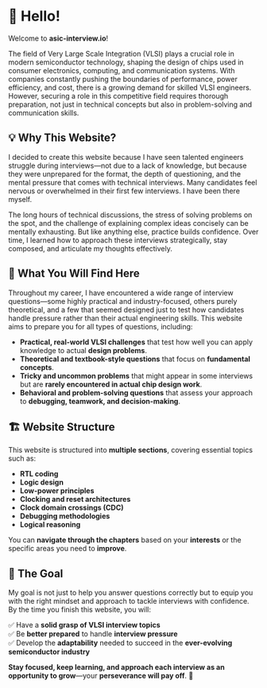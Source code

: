 # 👋 Hello!

Welcome to **asic-interview.io**!

The field of Very Large Scale Integration (VLSI) plays a crucial role in modern semiconductor technology, shaping the design of chips used in consumer electronics, computing, and communication systems. With companies constantly pushing the boundaries of performance, power efficiency, and cost, there is a growing demand for skilled VLSI engineers. However, securing a role in this competitive field requires thorough preparation, not just in technical concepts but also in problem-solving and communication skills.

## 💡 Why This Website?

I decided to create this website because I have seen talented engineers struggle during interviews—not due to a lack of knowledge, but because they were unprepared for the format, the depth of questioning, and the mental pressure that comes with technical interviews. Many candidates feel nervous or overwhelmed in their first few interviews. I have been there myself. 

The long hours of technical discussions, the stress of solving problems on the spot, and the challenge of explaining complex ideas concisely can be mentally exhausting. But like anything else, practice builds confidence. Over time, I learned how to approach these interviews strategically, stay composed, and articulate my thoughts effectively.

## 🎯 What You Will Find Here

Throughout my career, I have encountered a wide range of interview questions—some highly practical and industry-focused, others purely theoretical, and a few that seemed designed just to test how candidates handle pressure rather than their actual engineering skills. This website aims to prepare you for all types of questions, including:

- **Practical, real-world VLSI challenges** that test how well you can apply knowledge to actual **design problems**.
- **Theoretical and textbook-style questions** that focus on **fundamental concepts**.
- **Tricky and uncommon problems** that might appear in some interviews but are **rarely encountered in actual chip design work**.
- **Behavioral and problem-solving questions** that assess your approach to **debugging, teamwork, and decision-making**.

## 🏗️ Website Structure

This website is structured into **multiple sections**, covering essential topics such as:

- **RTL coding**  
- **Logic design**  
- **Low-power principles**  
- **Clocking and reset architectures**  
- **Clock domain crossings (CDC)**  
- **Debugging methodologies**  
- **Logical reasoning**  

You can **navigate through the chapters** based on your **interests** or the specific areas you need to **improve**.

## 🚀 The Goal

My goal is not just to help you answer questions correctly but to equip you with the right mindset and approach to tackle interviews with confidence. By the time you finish this website, you will:

✅ Have a **solid grasp of VLSI interview topics**  
✅ Be **better prepared** to handle **interview pressure**  
✅ Develop the **adaptability** needed to succeed in the **ever-evolving semiconductor industry**  

**Stay focused, keep learning, and approach each interview as an opportunity to grow**—your **perseverance will pay off**. 💪